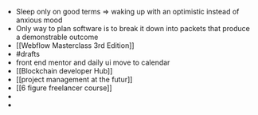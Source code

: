- Sleep only on good terms => waking up with an optimistic instead of anxious mood
- Only way to plan software is to break it down into packets that produce a demonstrable outcome
- [[Webflow Masterclass 3rd Edition]]
- #drafts
- front end mentor and daily ui move to calendar
- [[Blockchain developer Hub]]
- [[project management at the futur]]
- [[6 figure freelancer course]]
-
-